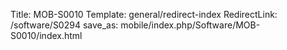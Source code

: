 Title: MOB-S0010
Template: general/redirect-index
RedirectLink: /software/S0294
save_as: mobile/index.php/Software/MOB-S0010/index.html